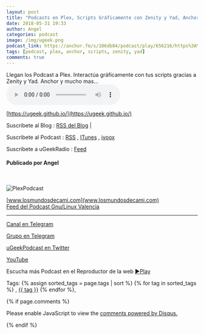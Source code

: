 ```yaml
---
layout: post
title: "Podcasts en Plex, Scripts Gráficamente con Zenity y Yad, Anchor ..."
date: 2018-05-31 19:33
author: Angel
categories: podcast
image: /img/ugeek.png
podcast_link: https://anchor.fm/s/106db04/podcast/play/656216/https%3A%2F%2Fs3-us-west-2.amazonaws.com%2Fanchor-audio-bank%2Fstaging%2F2018-4-31%2FPlex-Podcast--Anchor--Zenity---1535f1f30f85d.m4a
tags: [podcast, plex, anchor, scripts, zenity, yad]
comments: true
---
```

Llegan los Podcast a Plex. Interactúa gráficamente con tus scripts gracias a Zenity y Yad. Anchor y mucho mas...
<audio controls>
  <source src="https://anchor.fm/s/106db04/podcast/play/656216/https%3A%2F%2Fs3-us-west-2.amazonaws.com%2Fanchor-audio-bank%2Fstaging%2F2018-4-31%2FPlex-Podcast--Anchor--Zenity---1535f1f30f85d.m4a">
Your browser does not support the audio element.
</audio>

[https://ugeek.github.io/](https://ugeek.github.io/)

Suscribete al Blog :  [RSS del Blog](http://feeds.feedburner.com/uGeekBlog) |

Suscribete al Podcast :  [RSS](http://feeds.feedburner.com/ugeek) , [ITunes](https://itunes.apple.com/us/podcast/ugeek/id1201421866?mt=2) , [ivoox](https://www.ivoox.com/podcast-ugeek_sq_f1383493_1.html)  

Suscribete a uGeekRadio : [Feed](http://feeds.feedburner.com/uGeekRadio)  

#### Publicado por Angel  

<br>

<!-- ------------------------------------- url del podcast -------------------------------------------  -->


<!-- -------------------------------------Imagen -------------------------------------------  -->

![PlexPodcast](http://telegra.ph/file/0f284777b7e28ee674980.jpg)



<!-- -------------------------------------Descripción del podcast -------------------------------------------  -->

[www.losmundosdecami.com](www.losmundosdecami.com)  
[Feed del Podcast Gnu/Linux Valencia](http://www.ivoox.com/gnu-linux-valencia_fg_f1579545_filtro_1.xml)  

<!-- -------------------------------------Aquí abajo los Comentarios -------------------------------------------  -->



  ---

[Canal en Telegram](https://t.me/uGeek)  

[Grupo en Telegram](https://t.me/uGeekPodcast)  

[uGeekPodcast en Twitter](https://twitter.com/ugeekpodcast)  

[YouTube](https://www.youtube.com/channel/UCVmGqdwOeswJ55IFmsYNlww)  

Escucha más Podcast en el Reproductor de la web [►Play](https://ugeek.github.io/podcasts/)  


Tags: {% assign sorted_tags = page.tags | sort %} {% for tag in sorted_tags %} , <span class="tag"><a href="/tag#{{ tag }}">{{ tag }}</a></span> {% endfor %},


{% if page.comments %}
<div id="disqus_thread"></div>
<script>

/**
*  RECOMMENDED CONFIGURATION VARIABLES: EDIT AND UNCOMMENT THE SECTION BELOW TO INSERT DYNAMIC VALUES FROM YOUR PLATFORM OR CMS.
*  LEARN WHY DEFINING THESE VARIABLES IS IMPORTANT: https://disqus.com/admin/universalcode/#configuration-variables*/
/*
var disqus_config = function () {
this.page.url = PAGE_URL;  // Replace PAGE_URL with your page's canonical URL variable
this.page.identifier = PAGE_IDENTIFIER; // Replace PAGE_IDENTIFIER with your page's unique identifier variable
};
*/
(function() { // DON'T EDIT BELOW THIS LINE
var d = document, s = d.createElement('script');
s.src = 'https://https-angelbcn-github-io-ugeek.disqus.com/embed.js';
s.setAttribute('data-timestamp', +new Date());
(d.head || d.body).appendChild(s);
})();
</script>
<noscript>Please enable JavaScript to view the <a href="https://disqus.com/?ref_noscript">comments powered by Disqus.</a></noscript>

{% endif %}

<script id="dsq-count-scr" src="//https-angelbcn-github-io-ugeek.disqus.com/count.js" async></script>
